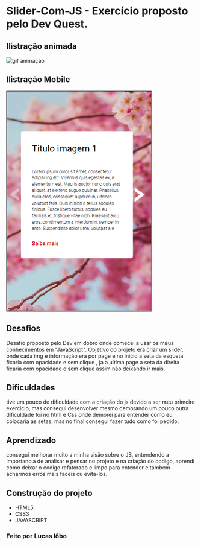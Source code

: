 # Slider-Com-JS - Exercício proposto pelo Dev Quest.
## Ilistração animada
<p>
  <img  src="./src/img/readme-img/slider.gif" alt="gif animação" >
</p>

## Ilistração Mobile
<p>
  <img  src="./src/img/readme-img/img-mob.png" alt="gif animação" >
</p>

## Desafios

<p> Desafio proposto pelo Dev em dobro onde comecei a usar os meus conhecimentos em "JavaScript". Objetivo do projeto era criar um slider, onde cada img e informação
era por page e no inicio a seta da esqueta ficaria com opacidade e sem clique , ja a ultima page a seta da direita ficaria com opacidade e sem clique assim não deixando
ir mais.
</p>

## Dificuldades

<p> tive um pouco de dificuldade com a criação do js devido a ser meu primeiro exercicio, mas consegui desenvolver mesmo demorando um pouco
outra dificuldade foi no  html e Css onde demorei para entender como eu colocaria as setas, mas no final consegui fazer tudo como foi pedido.</p>

## Aprendizado

<p> consegui melhorar muito a minha visão sobre o JS, entendendo a importancia de analisar e pensar no projeto e na criação do codigo, aprendi como 
deixar o codigo refatorado e limpo para entender e tambem acharmos erros mais faceis ou evita-los.</p>

## Construção do projeto

<ul>
<li>HTML5</li>
<li>CSS3</li>
<li>JAVASCRIPT</li>
</ul>

### Feito por Lucas lôbo
